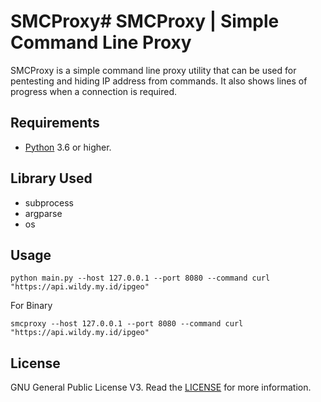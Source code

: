 # SMCProxy# SMCProxy | Simple Command Line Proxy
SMCProxy is a simple command line proxy utility that can be used for pentesting and hiding IP address from commands. It also shows lines of progress when a connection is required.

## Requirements
* [Python](https://www.python.org/) 3.6 or higher.

## Library Used
* subprocess
* argparse
* os

## Usage
```
python main.py --host 127.0.0.1 --port 8080 --command curl "https://api.wildy.my.id/ipgeo"
```
For Binary
```
smcproxy --host 127.0.0.1 --port 8080 --command curl "https://api.wildy.my.id/ipgeo"
```


## License
GNU General Public License V3. Read the [LICENSE](LICENSE) for more information.

